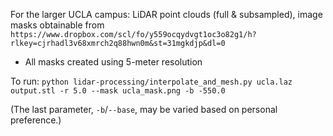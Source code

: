 For the larger UCLA campus: LiDAR point clouds (full & subsampled), image masks obtainable from `https://www.dropbox.com/scl/fo/y559ocqydvgt1oc3o82g1/h?rlkey=cjrhadl3v68xmrch2q88hwn0m&st=31mgkdjp&dl=0`
 - All masks created using 5-meter resolution

To run: `python lidar-processing/interpolate_and_mesh.py ucla.laz output.stl -r 5.0 --mask ucla_mask.png -b -550.0`

(The last parameter, `-b`/`--base`, may be varied based on personal preference.)

